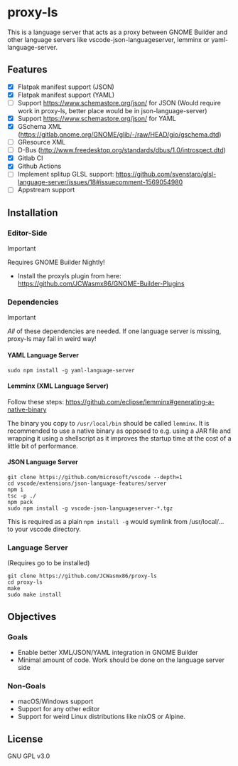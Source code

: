 # proxy-ls
This is a language server that acts as a proxy between GNOME Builder and other language servers like vscode-json-languageserver, lemminx or
yaml-language-server.

## Features
- [x] Flatpak manifest support (JSON)
- [x] Flatpak manifest support (YAML)
- [ ] Support https://www.schemastore.org/json/ for JSON (Would require work in proxy-ls, better place would be in json-language-server)
- [x] Support https://www.schemastore.org/json/ for YAML
- [x] GSchema XML (https://gitlab.gnome.org/GNOME/glib/-/raw/HEAD/gio/gschema.dtd)
- [ ] GResource XML
- [ ] D-Bus (http://www.freedesktop.org/standards/dbus/1.0/introspect.dtd)
- [x] Gitlab CI
- [x] Github Actions
- [ ] Implement splitup GLSL support: https://github.com/svenstaro/glsl-language-server/issues/18#issuecomment-1569054980
- [ ] Appstream support

## Installation
### Editor-Side
> [!IMPORTANT]
> Requires GNOME Builder Nightly!

- Install the proxyls plugin from here: https://github.com/JCWasmx86/GNOME-Builder-Plugins
### Dependencies
> [!IMPORTANT]
> *All* of these dependencies are needed. If one language server is missing, proxy-ls may fail in weird way!
#### YAML Language Server
```
sudo npm install -g yaml-language-server
```
#### Lemminx (XML Language Server)
Follow these steps: https://github.com/eclipse/lemminx#generating-a-native-binary

The binary you copy to `/usr/local/bin` should be called `lemminx`. It is recommended to use a native binary
as opposed to e.g. using a JAR file and wrapping it using a shellscript as it improves the startup time at the
cost of a little bit of performance.
#### JSON Language Server
```
git clone https://github.com/microsoft/vscode --depth=1
cd vscode/extensions/json-language-features/server
npm i
tsc -p ./
npm pack
sudo npm install -g vscode-json-languageserver-*.tgz
```
This is required as a plain `npm install -g` would symlink from /usr/local/... to your
vscode directory.
### Language Server
(Requires go to be installed)
```
git clone https://github.com/JCWasmx86/proxy-ls
cd proxy-ls
make
sudo make install
```
## Objectives
### Goals
- Enable better XML/JSON/YAML integration in GNOME Builder
- Minimal amount of code. Work should be done on the language server side
### Non-Goals
- macOS/Windows support
- Support for any other editor
- Support for weird Linux distributions like nixOS or Alpine.

## License
GNU GPL v3.0

